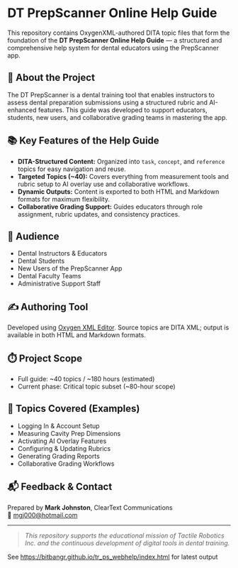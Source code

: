 # DT PrepScanner Online Help Guide

This repository contains OxygenXML-authored DITA topic files that form the foundation of the **DT PrepScanner Online Help Guide** — a structured and comprehensive help system for dental educators using the PrepScanner app.

## 🧰 About the Project

The DT PrepScanner is a dental training tool that enables instructors to assess dental preparation submissions using a structured rubric and AI-enhanced features. This guide was developed to support educators, students, new users, and collaborative grading teams in mastering the app.

## 📚 Key Features of the Help Guide

- **DITA-Structured Content:** Organized into `task`, `concept`, and `reference` topics for easy navigation and reuse.
- **Targeted Topics (~40):** Covers everything from measurement tools and rubric setup to AI overlay use and collaborative workflows.
- **Dynamic Outputs:** Content is exported to both HTML and Markdown formats for maximum flexibility.
- **Collaborative Grading Support:** Guides educators through role assignment, rubric updates, and consistency practices.

## 👥 Audience

- Dental Instructors & Educators
- Dental Students
- New Users of the PrepScanner App
- Dental Faculty Teams
- Administrative Support Staff

## ✍️ Authoring Tool

Developed using [Oxygen XML Editor](https://www.oxygenxml.com/#bidx-xml-editor). Source topics are DITA XML; output is available in both HTML and Markdown formats.

## ⏱️ Project Scope

- Full guide: ~40 topics / ~180 hours (estimated)
- Current phase: Critical topic subset (~80-hour scope)

## 📄 Topics Covered (Examples)

- Logging In & Account Setup
- Measuring Cavity Prep Dimensions
- Activating AI Overlay Features
- Configuring & Updating Rubrics
- Generating Grading Reports
- Collaborative Grading Workflows

## 📬 Feedback & Contact

Prepared by **Mark Johnston**, ClearText Communications  
📧 mgj000@hotmail.com

---

> *This repository supports the educational mission of Tactile Robotics Inc. and the continuous development of digital tools in dental training.*

See https://bitbangr.github.io/tr_ps_webhelp/index.html for latest output 